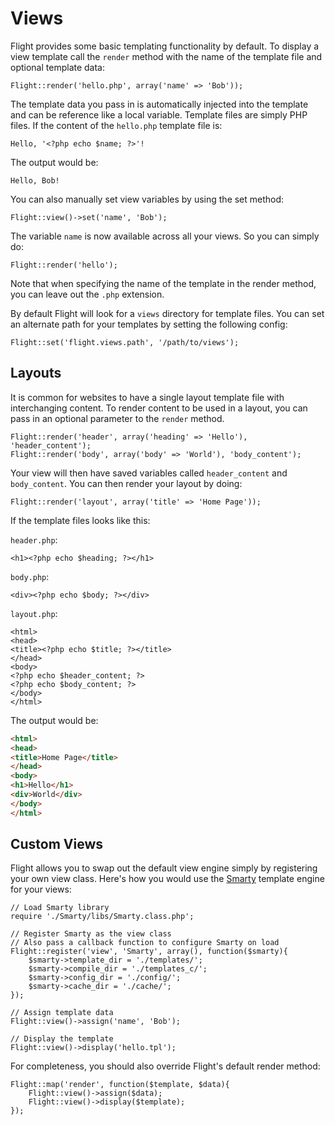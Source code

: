 # Views

Flight provides some basic templating functionality by default. To display a view
template call the `render` method with the name of the template file and optional
template data:

``` php?start_inline=1
Flight::render('hello.php', array('name' => 'Bob'));
```

The template data you pass in is automatically injected into the template and can
be reference like a local variable. Template files are simply PHP files. If the
content of the `hello.php` template file is:

``` php?start_inline=1
Hello, '<?php echo $name; ?>'!
```

The output would be:

    Hello, Bob!

You can also manually set view variables by using the set method:

``` php?start_inline=1
Flight::view()->set('name', 'Bob');
```

The variable `name` is now available across all your views. So you can simply do:

``` php?start_inline=1
Flight::render('hello');
```

Note that when specifying the name of the template in the render method, you can
leave out the `.php` extension.

By default Flight will look for a `views` directory for template files. You can
set an alternate path for your templates by setting the following config:

``` php?start_inline=1
Flight::set('flight.views.path', '/path/to/views');
```

## Layouts

It is common for websites to have a single layout template file with interchanging
content. To render content to be used in a layout, you can pass in an optional
parameter to the `render` method.

``` php?start_inline=1
Flight::render('header', array('heading' => 'Hello'), 'header_content');
Flight::render('body', array('body' => 'World'), 'body_content');
```

Your view will then have saved variables called `header_content` and `body_content`.
You can then render your layout by doing:

``` php?start_inline=1
Flight::render('layout', array('title' => 'Home Page'));
```

If the template files looks like this:

`header.php`:

``` php?start_inline=1
<h1><?php echo $heading; ?></h1>
```

`body.php`:

``` php?start_inline=1
<div><?php echo $body; ?></div>
```

`layout.php`:

``` php?start_inline=1
<html>
<head>
<title><?php echo $title; ?></title>
</head>
<body>
<?php echo $header_content; ?>
<?php echo $body_content; ?>
</body>
</html>
```

The output would be:

``` html
<html>
<head>
<title>Home Page</title>
</head>
<body>
<h1>Hello</h1>
<div>World</div>
</body>
</html>
```

## Custom Views

Flight allows you to swap out the default view engine simply by registering your
own view class. Here's how you would use the [Smarty](http://www.smarty.net/)
template engine for your views:

``` php?start_inline=1
// Load Smarty library
require './Smarty/libs/Smarty.class.php';

// Register Smarty as the view class
// Also pass a callback function to configure Smarty on load
Flight::register('view', 'Smarty', array(), function($smarty){
    $smarty->template_dir = './templates/';
    $smarty->compile_dir = './templates_c/';
    $smarty->config_dir = './config/';
    $smarty->cache_dir = './cache/';
});

// Assign template data
Flight::view()->assign('name', 'Bob');

// Display the template
Flight::view()->display('hello.tpl');
```

For completeness, you should also override Flight's default render method:

``` php?start_inline=1
Flight::map('render', function($template, $data){
    Flight::view()->assign($data);
    Flight::view()->display($template);
});
```